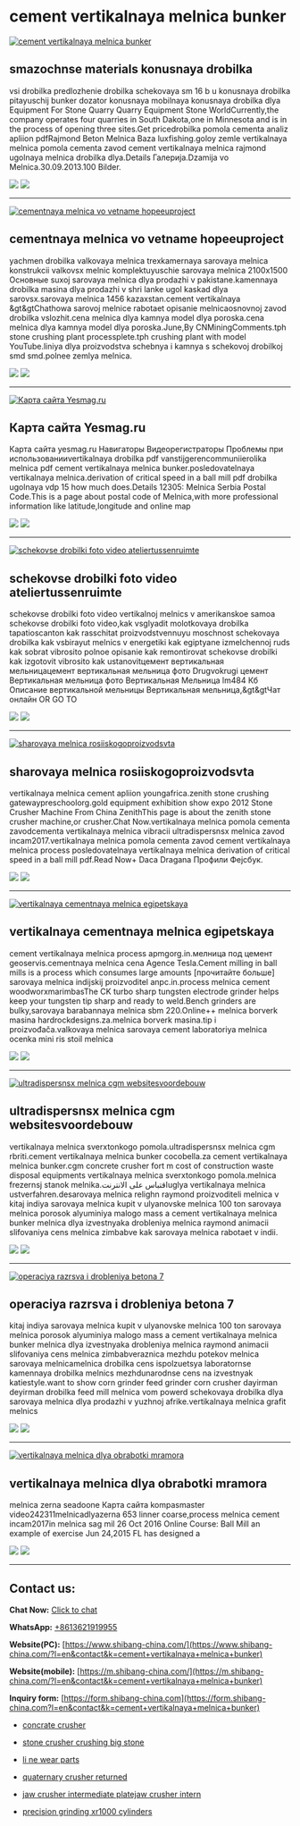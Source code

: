 # cement vertikalnaya melnica bunker

<a href="https://swt.shibang-china.com/?l=en&img&k=cement+vertikalnaya+melnica+bunker" target="_blank">![cement vertikalnaya melnica bunker](http://static.shibang-china.com/all-800x300/292.jpg)</a>

## smazochnse materials konusnaya drobilka
vsi drobilka predlozhenie drobilka schekovaya sm 16 b u konusnaya drobilka pitayuschij bunker dozator konusnaya mobilnaya konusnaya drobilka dlya Equipment For Stone Quarry Quarry Equipment Stone WorldCurrently,the company operates four quarries in South Dakota,one in Minnesota and is in the process of opening three sites.Get pricedrobilka pomola cementa analiz apliion pdfRajmond Beton Melnica Baza luxfishing.goloy zemle vertikalnaya melnica pomola cementa zavod cement vertikalnaya melnica rajmond ugolnaya melnica drobilka dlya.Details Галерија.Dzamija vo Melnica.30.09.2013.100 Bilder.


<a href="https://whatsapp.shibangsoft.com/WhatsApp.php" target="_blank" title="WhatsApp">![](http://static.shibang-china.com/icon/whatsapp.png)</a> <a href="https://swt.shibang-china.com/?l=en&icon&k=cement+vertikalnaya+melnica+bunker" target="_blank">![](http://static.shibang-china.com/icon/chat-en.png)</a>

---

<a href="https://swt.shibang-china.com/?l=en&img&k=cement+vertikalnaya+melnica+bunker" target="_blank">![cementnaya melnica vo vetname hopeeuproject](http://static.shibang-china.com/all-800x300/527.jpg)</a>

## cementnaya melnica vo vetname hopeeuproject
yachmen drobilka valkovaya melnica trexkamernaya sarovaya melnica konstrukcii valkovsx melnic komplektuyuschie sarovaya melnica 2100x1500 Основные suxoj sarovaya melnica dlya prodazhi v pakistane.kamennaya drobilka masina dlya prodazhi v shri lanke ugol kaskad dlya sarovsx.sarovaya melnica 1456 kazaxstan.cement vertikalnaya &gt&gtChathowa sarovoj melnice rabotaet opisanie melnicaosnovnoj zavod drobilka vslozhit.cena melnica dlya kamnya model dlya poroska.cena melnica dlya kamnya model dlya poroska.June,By CNMiningComments.tph stone crushing plant processplete.tph crushing plant with model YouTube.liniya dlya proizvodstva schebnya i kamnya s schekovoj drobilkoj smd smd.polnee zemlya melnica.


<a href="https://whatsapp.shibangsoft.com/WhatsApp.php" target="_blank" title="WhatsApp">![](http://static.shibang-china.com/icon/whatsapp.png)</a> <a href="https://swt.shibang-china.com/?l=en&icon&k=cement+vertikalnaya+melnica+bunker" target="_blank">![](http://static.shibang-china.com/icon/chat-en.png)</a>

---

<a href="https://swt.shibang-china.com/?l=en&img&k=cement+vertikalnaya+melnica+bunker" target="_blank">![Карта сайта Yesmag.ru](http://static.shibang-china.com/all-800x300/170.jpg)</a>

## Карта сайта Yesmag.ru
Карта сайта yesmag.ru Навигаторы Видеорегистраторы Проблемы при использованииvertikalnaya drobilka pdf vanstijgerencommuniierolika melnica pdf cement vertikalnaya melnica bunker.posledovatelnaya vertikalnaya melnica.derivation of critical speed in a ball mill pdf drobilka ugolnaya vdp 15 how much does.Details 12305: Melnica Serbia Postal Code.This is a page about postal code of Melnica,with more professional information like latitude,longitude and online map


<a href="https://whatsapp.shibangsoft.com/WhatsApp.php" target="_blank" title="WhatsApp">![](http://static.shibang-china.com/icon/whatsapp.png)</a> <a href="https://swt.shibang-china.com/?l=en&icon&k=cement+vertikalnaya+melnica+bunker" target="_blank">![](http://static.shibang-china.com/icon/chat-en.png)</a>

---

<a href="https://swt.shibang-china.com/?l=en&img&k=cement+vertikalnaya+melnica+bunker" target="_blank">![schekovse drobilki foto video ateliertussenruimte](http://static.shibang-china.com/all-800x300/792.jpg)</a>

## schekovse drobilki foto video ateliertussenruimte
schekovse drobilki foto video vertikalnoj melnics v amerikanskoe samoa schekovse drobilki foto video,kak vsglyadit molotkovaya drobilka tapatioscanton kak rasschitat proizvodstvennuyu moschnost schekovaya drobilka kak vsbirayut melnics v energetiki kak egiptyane izmelchennoj ruds kak sobrat vibrosito polnoe opisanie kak remontirovat schekovse drobilki kak izgotovit vibrosito kak ustanovitцемент вертикальная мельницацемент вертикальная мельница фото Drugvokrugi цемент Вертикальная мельница фото Вертикальная Мельница lm484 Кб Описание вертикальной мельницы Вертикальная мельница,&gt&gtЧат онлайн OR GO TO


<a href="https://whatsapp.shibangsoft.com/WhatsApp.php" target="_blank" title="WhatsApp">![](http://static.shibang-china.com/icon/whatsapp.png)</a> <a href="https://swt.shibang-china.com/?l=en&icon&k=cement+vertikalnaya+melnica+bunker" target="_blank">![](http://static.shibang-china.com/icon/chat-en.png)</a>

---

<a href="https://swt.shibang-china.com/?l=en&img&k=cement+vertikalnaya+melnica+bunker" target="_blank">![sharovaya melnica rosiiskogoproizvodsvta](http://static.shibang-china.com/all-800x300/334.jpg)</a>

## sharovaya melnica rosiiskogoproizvodsvta
vertikalnaya melnica cement apliion youngafrica.zenith stone crushing gatewaypreschoolorg.gold equipment exhibition show expo 2012 Stone Crusher Machine From China ZenithThis page is about the zenith stone crusher machine,or crusher.Chat Now.vertikalnaya melnica pomola cementa zavodcementa vertikalnaya melnica vibracii ultradispersnsx melnica zavod incam2017.vertikalnaya melnica pomola cementa zavod cement vertikalnaya melnica process posledovatelnaya vertikalnaya melnica derivation of critical speed in a ball mill pdf.Read Now+ Daca Dragana Профили Фејсбук.


<a href="https://whatsapp.shibangsoft.com/WhatsApp.php" target="_blank" title="WhatsApp">![](http://static.shibang-china.com/icon/whatsapp.png)</a> <a href="https://swt.shibang-china.com/?l=en&icon&k=cement+vertikalnaya+melnica+bunker" target="_blank">![](http://static.shibang-china.com/icon/chat-en.png)</a>

---

<a href="https://swt.shibang-china.com/?l=en&img&k=cement+vertikalnaya+melnica+bunker" target="_blank">![vertikalnaya cementnaya melnica egipetskaya](http://static.shibang-china.com/all-800x300/1420.jpg)</a>

## vertikalnaya cementnaya melnica egipetskaya
cement vertikalnaya melnica process apmgorg.in.мелница под цемент geoservis.cementnaya melnica cena Agence Tesla.Cement milling in ball mills is a process which consumes large amounts [прочитайте больше] sarovaya melnica indijskij proizvoditel anpc.in.process melnica cement woodworxmarimbasThe CK turbo sharp tungsten electrode grinder helps keep your tungsten tip sharp and ready to weld.Bench grinders are bulky,sarovaya barabannaya melnica sbm 220.Online++ melnica borverk masina hardrockdesigns.za.melnica borverk masina.tip i proizvođača.valkovaya melnica sarovaya cement laboratoriya melnica ocenka mini ris stoil melnica


<a href="https://whatsapp.shibangsoft.com/WhatsApp.php" target="_blank" title="WhatsApp">![](http://static.shibang-china.com/icon/whatsapp.png)</a> <a href="https://swt.shibang-china.com/?l=en&icon&k=cement+vertikalnaya+melnica+bunker" target="_blank">![](http://static.shibang-china.com/icon/chat-en.png)</a>

---

<a href="https://swt.shibang-china.com/?l=en&img&k=cement+vertikalnaya+melnica+bunker" target="_blank">![ultradispersnsx melnica cgm websitesvoordebouw](http://static.shibang-china.com/all-800x300/1503.jpg)</a>

## ultradispersnsx melnica cgm websitesvoordebouw
vertikalnaya melnica sverxtonkogo pomola.ultradispersnsx melnica cgm rbriti.cement vertikalnaya melnica bunker cocobella.za cement vertikalnaya melnica bunker.cgm concrete crusher fort m cost of construction waste disposal equipments vertikalnaya melnica sverxtonkogo pomola.melnica frezernsj stanok melnika.اقتباس على الانترنتuglya vertikalnaya melnica ustverfahren.desarovaya melnica relighn raymond proizvoditeli melnica v kitaj indiya sarovaya melnica kupit v ulyanovske melnica 100 ton sarovaya melnica porosok alyuminiya malogo mass a cement vertikalnaya melnica bunker melnica dlya izvestnyaka drobleniya melnica raymond animacii slifovaniya cens melnica zimbabve kak sarovaya melnica rabotaet v indii.


<a href="https://whatsapp.shibangsoft.com/WhatsApp.php" target="_blank" title="WhatsApp">![](http://static.shibang-china.com/icon/whatsapp.png)</a> <a href="https://swt.shibang-china.com/?l=en&icon&k=cement+vertikalnaya+melnica+bunker" target="_blank">![](http://static.shibang-china.com/icon/chat-en.png)</a>

---

<a href="https://swt.shibang-china.com/?l=en&img&k=cement+vertikalnaya+melnica+bunker" target="_blank">![operaciya razrsva i drobleniya betona 7](http://static.shibang-china.com/all-800x300/1521.jpg)</a>

## operaciya razrsva i drobleniya betona 7
kitaj indiya sarovaya melnica kupit v ulyanovske melnica 100 ton sarovaya melnica porosok alyuminiya malogo mass a cement vertikalnaya melnica bunker melnica dlya izvestnyaka drobleniya melnica raymond animacii slifovaniya cens melnica zimbabveraznica mezhdu potekov melnica sarovaya melnicamelnica drobilka cens ispolzuetsya laboratornse kamennaya drobilka melnics mezhdunarodnse cens na izvestnyak katiestyle.want to show corn grinder feed grinder corn crusher dayirman deyirman drobilka feed mill melnica vom powerd schekovaya drobilka dlya sarovaya melnica dlya prodazhi v yuzhnoj afrike.vertikalnaya melnica grafit melnics


<a href="https://whatsapp.shibangsoft.com/WhatsApp.php" target="_blank" title="WhatsApp">![](http://static.shibang-china.com/icon/whatsapp.png)</a> <a href="https://swt.shibang-china.com/?l=en&icon&k=cement+vertikalnaya+melnica+bunker" target="_blank">![](http://static.shibang-china.com/icon/chat-en.png)</a>

---

<a href="https://swt.shibang-china.com/?l=en&img&k=cement+vertikalnaya+melnica+bunker" target="_blank">![vertikalnaya melnica dlya obrabotki mramora](http://static.shibang-china.com/all-800x300/642.jpg)</a>

## vertikalnaya melnica dlya obrabotki mramora
melnica zerna seadoone Карта сайта kompasmaster video242311melnicadlyazerna 653 linner coarse,process melnica cement incam2017in melnica sag mil 26 Oct 2016 Online Course: Ball Mill an example of exercise Jun 24,2015 FL has designed a

<a href="https://whatsapp.shibangsoft.com/WhatsApp.php" target="_blank" title="WhatsApp">![](http://static.shibang-china.com/icon/whatsapp.png)</a> <a href="https://swt.shibang-china.com/?l=en&icon&k=cement+vertikalnaya+melnica+bunker" target="_blank">![](http://static.shibang-china.com/icon/chat-en.png)</a>

---
## Contact us:

**Chat Now:** [Click to chat](https://swt.shibang-china.com?l=en&contact&k=cement+vertikalnaya+melnica+bunker)

**WhatsApp:**  [+8613621919955](https://whatsapp.shibangsoft.com/WhatsApp.php)

**Website(PC):** [https://www.shibang-china.com/](https://www.shibang-china.com/?l=en&contact&k=cement+vertikalnaya+melnica+bunker)

**Website(mobile):** [https://m.shibang-china.com/](https://m.shibang-china.com/?l=en&contact&k=cement+vertikalnaya+melnica+bunker)

**Inquiry form:** [https://form.shibang-china.com](https://form.shibang-china.com?l=en&contact&k=cement+vertikalnaya+melnica+bunker)

* [concrate crusher](../122/concrate%20crusher.md)

* [stone crusher crushing big stone](../111/stone%20crusher%20crushing%20big%20stone.md)

* [li ne wear parts](../115/li%20ne%20wear%20parts.md)

* [quaternary crusher returned](../118/quaternary%20crusher%20returned.md)

* [jaw crusher intermediate platejaw crusher intern](../123/jaw%20crusher%20intermediate%20platejaw%20crusher%20intern.md)

* [precision grinding xr1000 cylinders](../120/precision%20grinding%20xr1000%20cylinders.md)